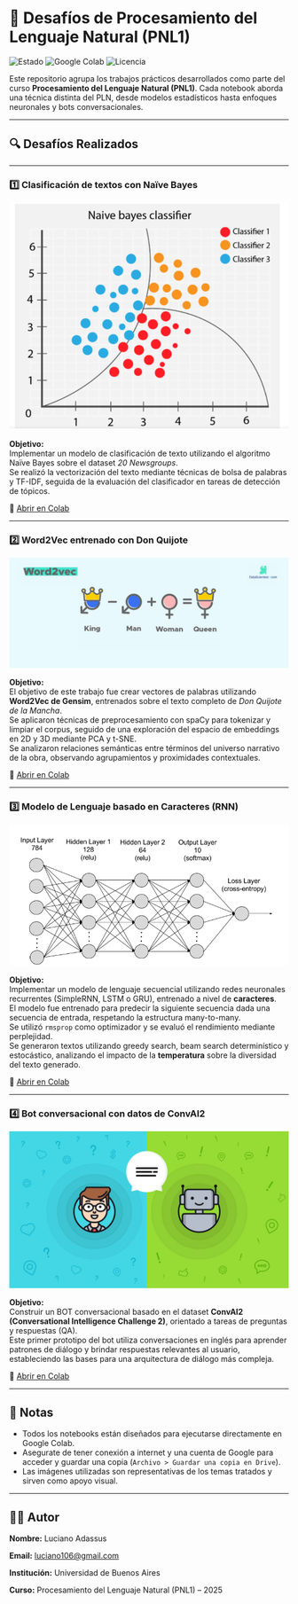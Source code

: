 # 🧠 Desafíos de Procesamiento del Lenguaje Natural (PNL1)

![Estado](https://img.shields.io/badge/Estado-Completado-00b894)
![Google Colab](https://img.shields.io/badge/Google%20Colab-Disponible-orange)
![Licencia](https://img.shields.io/badge/Licencia-MIT-blue)

Este repositorio agrupa los trabajos prácticos desarrollados como parte del curso **Procesamiento del Lenguaje Natural (PNL1)**. Cada notebook aborda una técnica distinta del PLN, desde modelos estadísticos hasta enfoques neuronales y bots conversacionales.

---

## 🔍 Desafíos Realizados

---

### 1️⃣ Clasificación de textos con Naïve Bayes

![Naive Bayes](https://github.com/luciano106/pnl1-challenges/blob/master/exercises/NaiveBayesClassifier.png)

**Objetivo:**  
Implementar un modelo de clasificación de texto utilizando el algoritmo Naïve Bayes sobre el dataset *20 Newsgroups*.  
Se realizó la vectorización del texto mediante técnicas de bolsa de palabras y TF-IDF, seguida de la evaluación del clasificador en tareas de detección de tópicos.

📎 [Abrir en Colab](https://colab.research.google.com/github/luciano106/pnl1-challenges/blob/master/exercises/PNL1_challenge_1.ipynb)

---

### 2️⃣ Word2Vec entrenado con Don Quijote

![Word2Vec](https://github.com/luciano106/pnl1-challenges/blob/master/exercises/word2vec.jpg)

**Objetivo:**  
El objetivo de este trabajo fue crear vectores de palabras utilizando **Word2Vec de Gensim**, entrenados sobre el texto completo de *Don Quijote de la Mancha*.  
Se aplicaron técnicas de preprocesamiento con spaCy para tokenizar y limpiar el corpus, seguido de una exploración del espacio de embeddings en 2D y 3D mediante PCA y t-SNE.  
Se analizaron relaciones semánticas entre términos del universo narrativo de la obra, observando agrupamientos y proximidades contextuales.

📎 [Abrir en Colab](https://colab.research.google.com/github/luciano106/pnl1-challenges/blob/master/exercises/PNL1-challenge-2.ipynb)

---

### 3️⃣ Modelo de Lenguaje basado en Caracteres (RNN)

![Char RNN](https://github.com/luciano106/pnl1-challenges/blob/master/exercises/rnn.gif)

**Objetivo:**  
Implementar un modelo de lenguaje secuencial utilizando redes neuronales recurrentes (SimpleRNN, LSTM o GRU), entrenado a nivel de **caracteres**.  
El modelo fue entrenado para predecir la siguiente secuencia dada una secuencia de entrada, respetando la estructura many-to-many.  
Se utilizó `rmsprop` como optimizador y se evaluó el rendimiento mediante perplejidad.  
Se generaron textos utilizando greedy search, beam search determinístico y estocástico, analizando el impacto de la **temperatura** sobre la diversidad del texto generado.

📎 [Abrir en Colab](https://colab.research.google.com/github/luciano106/pnl1-challenges/blob/master/exercises/PNL1_challenge_3.ipynb)

---

### 4️⃣ Bot conversacional con datos de ConvAI2

![Chatbot](https://github.com/luciano106/pnl1-challenges/blob/master/exercises/chatbot.jpeg)

**Objetivo:**  
Construir un BOT conversacional basado en el dataset **ConvAI2 (Conversational Intelligence Challenge 2)**, orientado a tareas de preguntas y respuestas (QA).  
Este primer prototipo del bot utiliza conversaciones en inglés para aprender patrones de diálogo y brindar respuestas relevantes al usuario, estableciendo las bases para una arquitectura de diálogo más compleja.

📎 [Abrir en Colab](https://colab.research.google.com/github/luciano106/pnl1-challenges/blob/master/exercises/PNL1-challenge-4.ipynb)

---

## 📝 Notas

- Todos los notebooks están diseñados para ejecutarse directamente en Google Colab.
- Asegurate de tener conexión a internet y una cuenta de Google para acceder y guardar una copia (`Archivo > Guardar una copia en Drive`).
- Las imágenes utilizadas son representativas de los temas tratados y sirven como apoyo visual.

---

## 🧑‍💻 Autor

**Nombre:** Luciano Adassus

**Email:** luciano106@gmail.com

**Institución:** Universidad de Buenos Aires

**Curso:** Procesamiento del Lenguaje Natural (PNL1) – 2025
